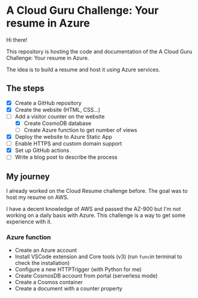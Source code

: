 # A Cloud Guru Challenge: Your resume in Azure

Hi there!

This repository is hosting the code and documentation of the A Cloud Guru Challenge: Your resume in Azure.

The idea is to build a resume and host it using Azure services.

## The steps

* [X] Create a GitHub repository
* [X] Create the website (HTML, CSS...)
* [ ] Add a visitor counter on the website
  * [X] Create CosmoDB database
  * [ ] Create Azure function to get number of views
* [X] Deploy the website to Azure Static App
* [ ] Enable HTTPS and custom domain support
* [X] Set up GitHub actions
* [ ] Write a blog post to describe the process

## My journey

I already worked on the Cloud Resume challenge before. The goal was to host my resume on AWS.

I have a decent knowledge of AWS and passed the AZ-900 but I'm not working on a daily basis with Azure. This challenge is a way to get some experience with it.

### Azure function

* Create an Azure account
* Install VSCode extension and Core tools (v3) (run `func`in terminal to check the installation)
* Configure a new HTTPTrigger (with Python for me)
* Create CosmosDB account from portal (serverless mode)
* Create a Cosmos container
* Create a document with a counter property
  